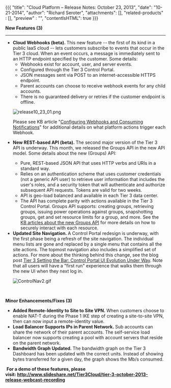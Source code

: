 {{{
  "title": "Cloud Platform – Release Notes: October 23, 2013",
  "date": "10-21-2014",
  "author": "Richard Seroter",
  "attachments": [],
  "related-products" : [],
  "preview" : "",
  "contentIsHTML": true
}}}

<p><strong>New Features (3)</strong>
</p>
<hr />
<ul>
  <li><strong>Cloud Webhooks (beta). </strong>This new feature -- the first of its kind in a public IaaS cloud -- lets customers subscribe to events that occur in the Tier 3 cloud. When an event occurs, a message is immediately sent to an HTTP endpoint specified
    by the customer. Some details:
    <ul>
      <li>Webhooks exist for account, user, and server events.</li>
      <li>Configured through the Tier 3 Control Portal.</li>
      <li>JSON messages sent via POST to an internet-accessible HTTPS endpoint.</li>
      <li>Parent accounts can choose to receive webhook events for any child accounts.</li>
      <li>There is no guaranteed delivery or retries if the customer endpoint is offline.</li>
    </ul>
    <p><img src="https://t3n.zendesk.com/attachments/token/izfvcti9swrvqqz/?name=release10_23_01.png" alt="release10_23_01.png" />
    </p>
    <p>Please see KB article "<a href="https://t3n.zendesk.com/entries/22671399-Configuring-Webhooks-and-Consuming-Notifications">Configuring Webhooks and Consuming Notifications</a>" for additional details on what platform actions trigger each Webhook.</p>
  </li>
  <li><strong>New REST-based API (beta).&nbsp;</strong>The second major version of the Tier 3 API is underway. This month, we released the Groups API in the new API model. Some details about the new (Groups) API:</li>
  <ul>
    <li>Pure, REST-based JSON API that uses HTTP verbs and URIs in a standard way.</li>
    <li>Relies on an authentication scheme that uses customer credentials (not a generic API user) to retrieve user information that includes the user's roles, and a security token that will authenticate and authorize subsequent API requests. Tokens are valid
      for two weeks.</li>
    <li>API is geo-load balanced and available in each Tier 3 data center.</li>
    <li>The API has complete parity with actions available in the Tier 3 Control Portal. Groups API supports: creating groups, retrieving groups, issuing power operations against groups, snapshotting groups, get and set resource limits for a group, and more.
      See the <a href="https://t3n.zendesk.com/categories/20067994-API-v2-0">KB articles about the new Groups API</a> for more details on how to securely interact with each resource.</li>
  </ul>
  <li><strong>Updated Site Navigation. </strong>A Control Portal redesign is underway, with the first phase being a refresh of the site navigation. The individual menu lists are gone and replaced by a single menu that contains all the site actions. The topmost
    navigation also includes a simplified set of actions. For more about the thinking behind this change, see the blog post <a href="http://www.tier3.com/blog/full/tier-3-setting-the-bar-control-portal-ui-evolution-under-way" target="_blank">Tier 3 Setting the Bar: Control Portal UI Evolution Under Way</a>.&nbsp;Note
    that all users will have a "first run" experience that walks them through the new UI when they next log in.
    <p><img src="https://t3n.zendesk.com/attachments/token/y5o5oiqz2st90qw/?name=ControlNav2.gif" alt="ControlNav2.gif" />
    </p>
  </li>
</ul>
<p>&nbsp;</p>
<p><strong>Minor Enhancements/Fixes (3)</strong>
</p>
<ul>
  <li><strong>Added Remote-Identity to Site to Site VPN.&nbsp;</strong>When customers choose to enable NAT-T during the Phase 1 IKE step of creating a site-to-site VPN, then can now input a remote-identity value.</li>
  <li><strong>Load Balancer Supports IPs in Parent Network.&nbsp;</strong>Sub accounts can share the network of their parent accounts. The self-service load balancer now supports creating a pool with account servers that reside on the parent network.</li>
  <li><strong>Bandwidth Graph Updated. </strong>The bandwidth graph on the Tier 3 Dashboard has been updated with the correct units. Instead of showing bytes transferred for a given day, the graph shows the Mb/s consumed.</li>
</ul>
<p>&nbsp;<strong>For a demo of these features, please visit:&nbsp;<a href="http://www.slideshare.net/Tier3Cloud/tier-3-october-2013-release-webcast-recording" target="_blank">http://www.slideshare.net/Tier3Cloud/tier-3-october-2013-release-webcast-recording</a></strong>
</p>